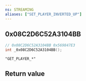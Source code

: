 ```yaml
---
ns: STREAMING
aliases: ["SET_PLAYER_INVERTED_UP"]
---
```

## 0x08C2D6C52A3104BB 

```c
// 0x08C2D6C52A3104BB 0x569847E3
int _0x08C2D6C52A3104BB();
```

```
"GET_PLAYER_*"
```

## Return value
